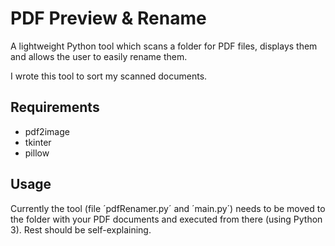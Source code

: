 # PDF Preview & Rename

A lightweight Python tool which scans a folder for PDF files, displays them and allows the user to easily rename them.

I wrote this tool to sort my scanned documents.

## Requirements

* pdf2image
* tkinter
* pillow

## Usage

Currently the tool (file ´pdfRenamer.py´ and ´main.py´) needs to be moved to the folder with your PDF documents and executed from there (using Python 3). Rest should be self-explaining.
